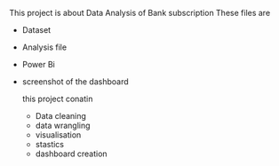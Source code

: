 This project is about Data Analysis of Bank subscription 
These files are 
- Dataset
- Analysis file
- Power Bi
- screenshot of the dashboard

  this project conatin
  - Data cleaning
  - data wrangling
  - visualisation
  - stastics
  - dashboard creation
  
